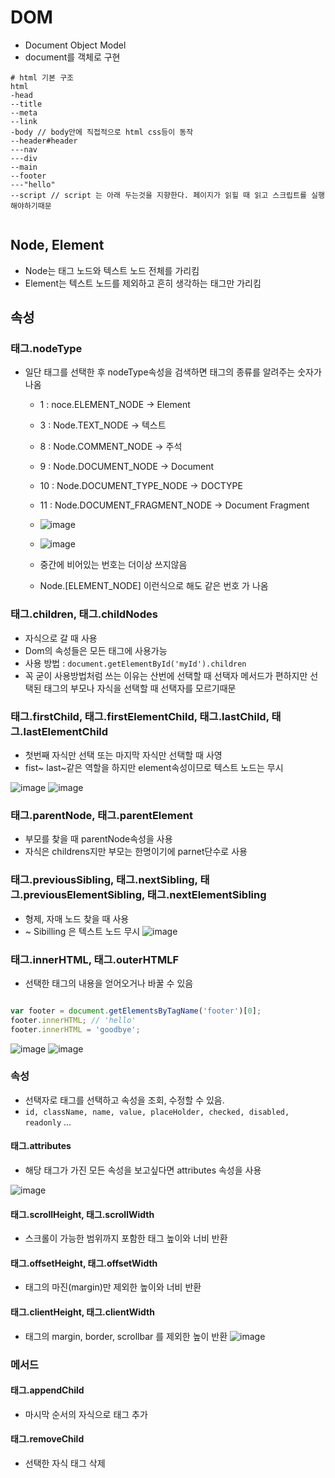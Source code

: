 # DOM
- Document Object Model
- document를 객체로 구현
``` 
# html 기본 구조
html
-head
--title
--meta
--link
-body // body안에 직접적으로 html css등이 동작
--header#header
---nav
---div
--main
--footer
---"hello"
--script // script 는 아래 두는것을 지향한다. 페이지가 읽힐 때 읽고 스크립트를 실행해야하기때문


```


## Node, Element
- Node는 태그 노드와 텍스트 노드 전체를 가리킴
- Element는 텍스트 노드를 제외하고 흔히 생각하는 태그만 가리킴

## 속성
### 태그.nodeType
- 일단 태그를 선택한 후 nodeType속성을 검색하면 태그의 종류를 알려주는 숫자가 나옴
  - 1 : noce.ELEMENT_NODE -> Element
  - 3 : Node.TEXT_NODE -> 텍스트
  - 8 : Node.COMMENT_NODE -> 주석 
  - 9 : Node.DOCUMENT_NODE -> Document
  - 10 : Node.DOCUMENT_TYPE_NODE -> DOCTYPE 
  - 11 : Node.DOCUMENT_FRAGMENT_NODE -> Document Fragment
 
  - ![image](https://github.com/786khk/javascript_ref_zeroCho/assets/78067072/615cf0f5-c668-4cd0-9c84-eb0200c87abc)
 
  - ![image](https://github.com/786khk/javascript_ref_zeroCho/assets/78067072/1668c553-653e-4604-9074-aeb311edbd57)

  - 중간에 비어있는 번호는 더이상 쓰지않음
  - Node.[ELEMENT_NODE]  이런식으로 해도 같은 번호 가 나옴

### 태그.children, 태그.childNodes
- 자식으로 갈 때 사용
- Dom의 속성들은 모든 태그에 사용가능
- 사용 방법 : `document.getElementById('myId').children` 
- 꼭 굳이 사용방법처럼 쓰는 이유는 산번에 선택할 때 선택자 메서드가 편하지만 선택된 태그의 부모나 자식을 선택할 때 선택자를 모르기때문
### 태그.firstChild, 태그.firstElementChild, 태그.lastChild, 태그.lastElementChild
- 첫번째 자식만 선택 또는 마지막 자식만 선택할 때 사영
- fist~ last~같은 역할을 하지만 element속성이므로 텍스트 노드는 무시

![image](https://github.com/786khk/javascript_ref_zeroCho/assets/78067072/5572c549-ca2e-4b8b-a26f-3df7c817d8b6)
![image](https://github.com/786khk/javascript_ref_zeroCho/assets/78067072/48383635-57f1-4a45-be7c-f7e72b6cb249)

### 태그.parentNode, 태그.parentElement
- 부모를 찾을 때 parentNode속성을 사용
- 자식은 childrens지만 부모는 한명이기에 parnet단수로 사용
### 태그.previousSibling, 태그.nextSibling, 태그.previousElementSibling, 태그.nextElementSibling
- 형제, 자매 노드 찾을 때 사용
- ~ Sibilling 은 텍스트 노드 무시
![image](https://github.com/786khk/javascript_ref_zeroCho/assets/78067072/444b08af-9e32-4213-b5e7-435604a346cd)

### 태그.innerHTML, 태그.outerHTMLF
- 선택한 태그의 내용을 얻어오거나 바꿀 수 있음
```javascript

var footer = document.getElementsByTagName('footer')[0];
footer.innerHTML; // 'hello'
footer.innerHTML = 'goodbye';

```
![image](https://github.com/786khk/javascript_ref_zeroCho/assets/78067072/07fdb862-549a-4d18-a6d1-0bc42219ba16)
![image](https://github.com/786khk/javascript_ref_zeroCho/assets/78067072/600d3334-d628-437a-932a-1106212c62d6)


### 속성
- 선택자로 태그를 선택하고 속성을 조회, 수정할 수 있음.
- `id, className, name, value, placeHolder, checked, disabled, readonly` ...


#### 태그.attributes
- 해당 태그가 가진 모든 속성을 보고싶다면 attributes 속성을 사용

![image](https://github.com/786khk/javascript_ref_zeroCho/assets/78067072/5c8d47fc-ca7e-4161-8e01-123763aba185)

#### 태그.scrollHeight, 태그.scrollWidth
- 스크롤이 가능한 범위까지 포함한 태그 높이와 너비 반환
#### 태그.offsetHeight, 태그.offsetWidth
- 태그의 마진(margin)만 제외한 높이와 너비 반환
#### 태그.clientHeight, 태그.clientWidth
- 태그의 margin, border, scrollbar 를 제외한 높이 반환
![image](https://github.com/786khk/javascript_ref_zeroCho/assets/78067072/d7302c70-0eba-452e-abc5-9887f12fac0b)


### 메서드
#### 태그.appendChild
- 마시막 순서의 자식으로 태그 추가
#### 태그.removeChild
- 선택한 자식 태그 삭제
